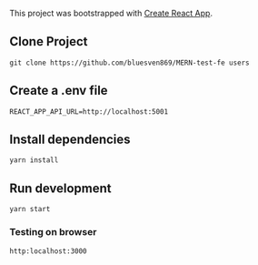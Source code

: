 This project was bootstrapped with [Create React App](https://github.com/facebook/create-react-app).

## Clone Project

```
git clone https://github.com/bluesven869/MERN-test-fe users
```

## Create a .env file

```
REACT_APP_API_URL=http://localhost:5001
```
## Install dependencies

```
yarn install
```

## Run development 
```
yarn start
```

### Testing on browser
```
http:localhost:3000
```

